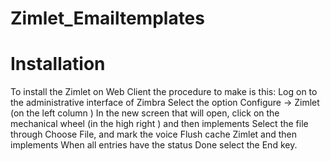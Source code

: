 Zimlet_Emailtemplates
=====================


Installation
=====================
To install the Zimlet on Web Client the procedure to make is this: Log on to the administrative interface of Zimbra Select the option Configure → Zimlet (on the left column ) In the new screen that will open, click on the mechanical wheel (in the high right ) and then implements Select the file through Choose File, and mark the voice Flush cache Zimlet and then implements When all entries have the status Done select the End key.
